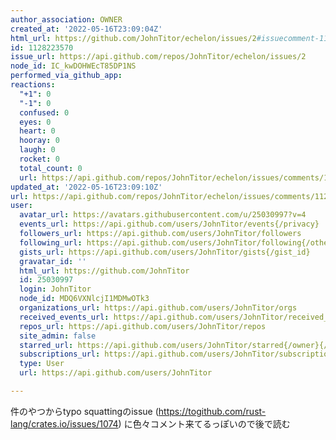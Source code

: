 ```yaml
---
author_association: OWNER
created_at: '2022-05-16T23:09:04Z'
html_url: https://github.com/JohnTitor/echelon/issues/2#issuecomment-1128223570
id: 1128223570
issue_url: https://api.github.com/repos/JohnTitor/echelon/issues/2
node_id: IC_kwDOHWEcT85DP1NS
performed_via_github_app: 
reactions:
  "+1": 0
  "-1": 0
  confused: 0
  eyes: 0
  heart: 0
  hooray: 0
  laugh: 0
  rocket: 0
  total_count: 0
  url: https://api.github.com/repos/JohnTitor/echelon/issues/comments/1128223570/reactions
updated_at: '2022-05-16T23:09:10Z'
url: https://api.github.com/repos/JohnTitor/echelon/issues/comments/1128223570
user:
  avatar_url: https://avatars.githubusercontent.com/u/25030997?v=4
  events_url: https://api.github.com/users/JohnTitor/events{/privacy}
  followers_url: https://api.github.com/users/JohnTitor/followers
  following_url: https://api.github.com/users/JohnTitor/following{/other_user}
  gists_url: https://api.github.com/users/JohnTitor/gists{/gist_id}
  gravatar_id: ''
  html_url: https://github.com/JohnTitor
  id: 25030997
  login: JohnTitor
  node_id: MDQ6VXNlcjI1MDMwOTk3
  organizations_url: https://api.github.com/users/JohnTitor/orgs
  received_events_url: https://api.github.com/users/JohnTitor/received_events
  repos_url: https://api.github.com/users/JohnTitor/repos
  site_admin: false
  starred_url: https://api.github.com/users/JohnTitor/starred{/owner}{/repo}
  subscriptions_url: https://api.github.com/users/JohnTitor/subscriptions
  type: User
  url: https://api.github.com/users/JohnTitor

---
```

件のやつからtypo squattingのissue (https://togithub.com/rust-lang/crates.io/issues/1074) に色々コメント来てるっぽいので後で読む